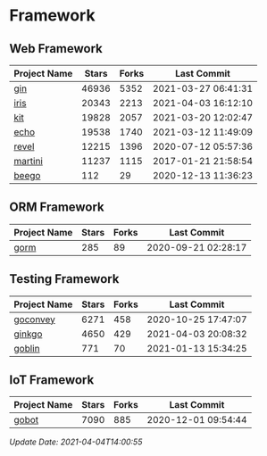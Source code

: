 # Framework

## Web Framework
| Project Name | Stars | Forks | Last Commit |
| ------------ | ----- | ----- | ----------- |
| [gin](https://github.com/gin-gonic/gin) | 46936 | 5352 | 2021-03-27 06:41:31 |
| [iris](https://github.com/kataras/iris) | 20343 | 2213 | 2021-04-03 16:12:10 |
| [kit](https://github.com/go-kit/kit) | 19828 | 2057 | 2021-03-20 12:02:47 |
| [echo](https://github.com/labstack/echo) | 19538 | 1740 | 2021-03-12 11:49:09 |
| [revel](https://github.com/revel/revel) | 12215 | 1396 | 2020-07-12 05:57:36 |
| [martini](https://github.com/go-martini/martini) | 11237 | 1115 | 2017-01-21 21:58:54 |
| [beego](https://github.com/astaxie/beego) | 112 | 29 | 2020-12-13 11:36:23 |

## ORM Framework
| Project Name | Stars | Forks | Last Commit |
| ------------ | ----- | ----- | ----------- |
| [gorm](https://github.com/jinzhu/gorm) | 285 | 89 | 2020-09-21 02:28:17 |

## Testing Framework
| Project Name | Stars | Forks | Last Commit |
| ------------ | ----- | ----- | ----------- |
| [goconvey](https://github.com/smartystreets/goconvey) | 6271 | 458 | 2020-10-25 17:47:07 |
| [ginkgo](https://github.com/onsi/ginkgo) | 4650 | 429 | 2021-04-03 20:08:32 |
| [goblin](https://github.com/franela/goblin) | 771 | 70 | 2021-01-13 15:34:25 |

## IoT Framework
| Project Name | Stars | Forks | Last Commit |
| ------------ | ----- | ----- | ----------- |
| [gobot](https://github.com/hybridgroup/gobot) | 7090 | 885 | 2020-12-01 09:54:44 |

*Update Date: 2021-04-04T14:00:55*